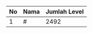 | No | Nama            | Jumlah Level |
|----|-----------------|--------------|
| 1  | #    |    2492        |
